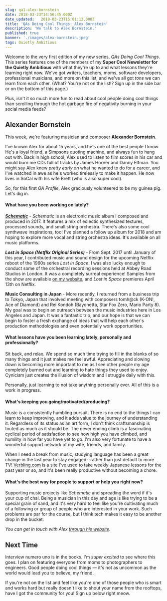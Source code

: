 ```yaml
---
slug: qa1-alex-bornstein
date: 2018-03-23T14:56:45.000Z
date_updated:   2018-03-23T15:01:12.000Z
title: 'QAs Doing Cool Things: Alex Bornstein'
description: 'We talk to Alex Bornstein.'
published: true
banner: './images/alex-bornstein.jpeg'
tags: Quietly Ambitious
---
```


Welcome to the very first edition of my new series, *QAs Doing Cool Things*. This series features one of the members of my **Super Cool Newsletter for the Quietly Ambitious** with what they're up to and what lessons they're learning right now. We've got writers, teachers, moms, software developers, professional musicians, and more on this list, and we've all got *tons* we can learn from each other. (What? You're not on the list!? Sign up in the side bar or on the bottom of this page.)

Plus, isn't it so much more fun to read about cool people doing cool things than scrolling through the hot garbage fire of negativity burning in your social media feeds?

## Alexander Bornstein
This week, we're featuring musician and composer **Alexander Bornstein**.

I've known Alex for about 15 years, and he's one of the best people I know. He's a loyal friend, a Simpsons quoting machine, and always fun to hang out with. Back in high school, Alex used to listen to film scores in his car and would burn me CDs full of tracks by James Horner and Danny Elfman. You might say Alex knew *pretty early on* what he wanted to do for a career, and I've watched in awe as he's worked tirelessly to make it happen. He now lives in SoCal with his wife Brett (who is also super cool).

So, for this first *QA Profile*, Alex graciously volunteered to be my guinea pig. Let's dig in.
 
#### What have you been working on lately?
***[Schematic](https://itunes.apple.com/us/album/schematic/1248682775)*** - *Schematic* is an electronic music album I composed and produced in 2017.  It features a mix of eclectic synthesized textures, processed sounds, and small string orchestra.  There's also some cool synthwave inspirations, too!  I've planned a follow up album for 2018 and am hoping to explore more vocal and string orchestra ideas. It's available on all music platforms.

***Lost in Space (Netflix Original Series)*** - From Sept. 2017 until January of this year, I contributed music and sound design for the upcoming Netflix reboot of the 1960s series *Lost in Space*. I was also lucky enough to conduct some of the orchestral recording sessions held at Abbey Road Studios in London.  It was a completely surreal experience! Samples from the show are available [on my website](http://www.alexanderbornstein.com/music/), and  *Lost in Space* premieres April 13th on Netflix.

**Music Consulting in Japan** - More recently, I returned from a business trip to Tokyo, Japan that involved meeting with composers tomh@ck (K-ON!, Ace of Diamond) and Rei Kondoh (Bayonetta, Star Fox Zero, Mario Party 8).  My goal was to begin an outreach between the music industries here in Los Angeles and Japan.  It was a fantastic trip, and our hope is that we can begin to foster a fresh exchange of ideas that will help each other's production methodologies and even potentially work opportunities.    

#### What lessons have you been learning lately, personally and professionally?
Sit back, and relax.  We spend so much time trying to fill in the blanks of so many things and it just makes me feel awful.  Appreciating and slowing down is becoming more important to me as I see other people my age completely burned out and learning to hate things they used to enjoy.  Cynicism just creates the illusion of wisdom and I struggle daily with this.

Personally, just learning to not take anything personally ever.  All of this is a work in progress.

#### What's keeping you going/motivated/producing?

Music is a consistently humbling pursuit.  There is no end to the things I can learn to keep improving, and it adds value to the journey of understanding it.  Regardless of its status as an art form, I don't think craftsmanship is touted as much as it should be.  The never ending climb is a fascinating cyclical period of satisfaction to see how high you have climbed, and humility in how far you have yet to go.  I'm also very fortunate to have a wonderful support network of my wife, friends, and family.

When I need a break from music, studying language has been a great change in the last year to stay engaged--rather than just default to more TV!  [Verbling.com](https://www.verbling.com/) is a site I've used to take weekly Japanese lessons for the past year or so, and it's been really productive without becoming a chore.

#### What's the best way for people to support or help you right now?

Supporting music projects like *Schematic* and spreading the word if it's your cup of chai.  Being a musician in this day and age is like trying to be a special grain of sand, and it's very hard to feel like you're cultivating much of a following or group of people who are interested in your work.  Such problems are par for the course, but I think tech makes it easy to be another drop in the bucket.

*You can get in touch with Alex [through his website](http://www.alexanderbornstein.com/contact/).*

## Next Time
Interview numero uno is in the books. I'm *super excited* to see where this goes. I plan on featuring everyone from moms to photographers to engineers. Good people doing cool things &mdash; it's not as uncommon as the world would lead you to believe, my friend. 

If you're not on the list and feel like you're one of those people who is smart and works hard but really doesn't like to shout your name from the rooftops, have I got the community for you! Sign up below right meow.